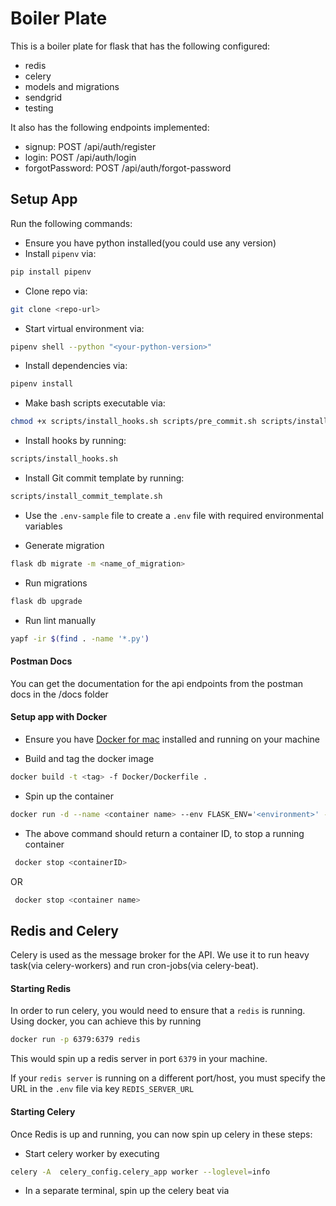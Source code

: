 # Boiler Plate

This is a boiler plate for flask that has the following configured:
- redis
- celery
- models and migrations
- sendgrid 
- testing

It also has the following endpoints implemented:
- signup: POST /api/auth/register
- login: POST /api/auth/login
- forgotPassword: POST /api/auth/forgot-password

## Setup App
Run the following commands:

- Ensure you have python installed(you could use any version)
- Install `pipenv` via: 
```bash
pip install pipenv
```
- Clone repo via:  
```bash
git clone <repo-url>
```
- Start virtual environment via:
```bash
pipenv shell --python "<your-python-version>"
```
- Install dependencies via:
```bash
pipenv install
```
- Make bash scripts executable via:
```bash
chmod +x scripts/install_hooks.sh scripts/pre_commit.sh scripts/install_commit_template.sh
```
- Install hooks by running:
```bash
scripts/install_hooks.sh
```
- Install Git commit template by running:
```bash
scripts/install_commit_template.sh
```
- Use the `.env-sample` file to create a `.env` file with required environmental variables

- Generate migration
```bash
flask db migrate -m <name_of_migration>
```

- Run migrations
```bash
flask db upgrade
```

- Run lint manually
```bash
yapf -ir $(find . -name '*.py')
```

#### Postman Docs
You can get the documentation for the api endpoints from the 
postman docs in the /docs folder

#### Setup app with Docker
- Ensure you have [Docker for mac](https://docs.docker.com/docker-for-mac/install/) installed and running on your machine

- Build and tag the docker image
```bash
docker build -t <tag> -f Docker/Dockerfile .
```

- Spin up the container
```bash
docker run -d --name <container name> --env FLASK_ENV='<environment>' --env DATABASE_URL='<database url>' -p 5000:5000  <tag>:latest
```

- The above command should return a container ID, to stop a running container
```bash
 docker stop <containerID>
```
OR
```bash
 docker stop <container name>
```

## Redis and Celery
Celery is used as the message broker for the API. We use it to run heavy task(via celery-workers) and run cron-jobs(via celery-beat).

#### Starting Redis
In order to run celery, you would need to ensure that a `redis` is running. 
Using docker, you can achieve this by running 

```bash
docker run -p 6379:6379 redis
``` 
This would spin up a redis server in  port `6379` in your machine.

If your `redis server` is running on a different port/host, you must specify the URL in the `.env` file via key `REDIS_SERVER_URL`

#### Starting Celery
Once Redis is up and running, you can now spin up celery in these steps:

- Start celery worker by executing 

```bash
celery -A  celery_config.celery_app worker --loglevel=info
```
- In a separate terminal, spin up the celery beat via
